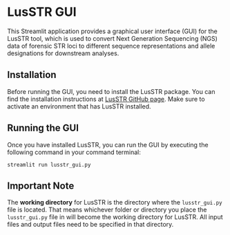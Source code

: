 # LusSTR GUI

This Streamlit application provides a graphical user interface (GUI) for the LusSTR tool, which is used to convert Next Generation Sequencing (NGS) data of forensic STR loci to different sequence representations and allele designations for downstream analyses.

## Installation

Before running the GUI, you need to install the LusSTR package. You can find the installation instructions at [LusSTR GitHub page](https://github.com/bioforensics/lusSTR). Make sure to activate an environment that has LusSTR installed.

## Running the GUI

Once you have installed LusSTR, you can run the GUI by executing the following command in your command terminal:

```
streamlit run lusstr_gui.py
```

## Important Note

The **working directory** for LusSTR is the directory where the `lusstr_gui.py` file is located. That means whichever folder or directory you place the `lusstr_gui.py` file in will become the working directory for LusSTR. All input files and output files need to be specified in that directory.


